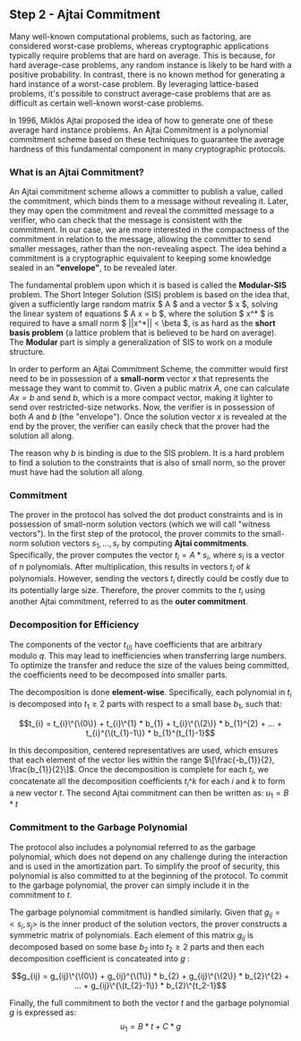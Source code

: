 ## Step 2 - Ajtai Commitment

Many well-known computational problems, such as factoring, are considered worst-case problems, whereas cryptographic applications typically require problems that are hard on average. This is because, for hard average-case problems, any random instance is likely to be hard with a positive probability. In contrast, there is no known method for generating a hard instance of a worst-case problem. By leveraging lattice-based problems, it's possible to construct average-case problems that are as difficult as certain well-known worst-case problems.

In 1996, Miklós Ajtai proposed the idea of how to generate one of these average hard instance problems. An Ajtai Commitment is a polynomial commitment scheme based on these techniques to guarantee the average hardness of this fundamental component in many cryptographic protocols.

### What is an Ajtai Commitment?

An Ajtai commitment scheme allows a committer to publish a value, called the commitment, which binds them to a message without revealing it. Later, they may open the commitment and reveal the committed message to a verifier, who can check that the message is consistent with the commitment. In our case, we are more interested in the compactness of the commitment in relation to the message, allowing the committer to send smaller messages, rather than the non-revealing aspect. The idea behind a commitment is a cryptographic equivalent to keeping some knowledge sealed in an **"envelope"**, to be revealed later.

The fundamental problem upon which it is based is called the **Modular-SIS** problem. The Short Integer Solution (SIS) problem is based on the idea that, given a sufficiently large random matrix $ A $ and a vector $ x $, solving the linear system of equations $ A x = b $, where the solution $ x^* $ is required to have a small norm $ ||x^*|| < \beta $, is as hard as the **short basis problem** (a lattice problem that is believed to be hard on average). The **Modular** part is simply a generalization of SIS to work on a module structure.

In order to perform an Ajtai Commitment Scheme, the committer would first need to be in possession of a **small-norm** vector $x$ that represents the message they want to commit to. Given a public matrix $A$, one can calculate $A x = b$ and send $b$, which is a more compact vector, making it lighter to send over restricted-size networks. Now, the verifier is in possession of both $A$ and $b$ (the "envelope"). Once the solution vector $x$ is revealed at the end by the prover, the verifier can easily check that the prover had the solution all along.

The reason why $b$ is binding is due to the SIS problem. It is a hard problem to find a solution to the constraints that is also of small norm, so the prover must have had the solution all along.


### Commitment
The prover in the protocol has solved the dot product constraints and is in possession of small-norm solution vectors (which we will call "witness vectors").
In the first step of the protocol, the prover commits to the small-norm solution vectors  $s_{1},...,s_{r}$ by computing **Ajtai commitments**. 
Specifically, the prover computes the vector $t_{i} = A * s_{i}$, where $s_{i}$ is a vector of $n$ polynomials. 
After multiplication, this results in vectors $t_{i}$ of $k$ polynomials. 
However, sending the vectors $t_{i}$ directly could be costly due to its potentially large size. 
Therefore, the prover commits to the $t_{i}$ using another Ajtai commitment, referred to as the **outer commitment**.

### Decomposition for Efficiency

The components of the vector $t_(i)$ have coefficients that are arbitrary modulo $q$. 
This may lead to inefficiencies when transferring large numbers. To optimize the transfer and reduce the size of the values being committed, 
the coefficients need to be decomposed into smaller parts.

The decomposition is done **element-wise**. Specifically, each polynomial in $t_{i}$ is decomposed into $t_{1} \geq 2$ parts with respect to a small base $b_{1}$, 
such that:

$$t_{i} = t_{i}\^{\(0\)} + t_{i}\^{1} * b_{1} + t_{i}\^{\(2\)} * b_{1}^{2} + ... + t_{i}^{\(t_{1}-1\)} * b_{1}^{t_{1}-1}$$

In this decomposition, centered representatives are used, which ensures that each element of the vector lies within the range $\[\frac{-b_{1}}{2}, \frac{b_{1}}{2}\]$.
Once the decomposition is complete for each $t_{i}$, we concatenate all the decomposition coefficients $t_{i}\^{k}$ for each $i$ and $k$ to form a new vector $t$. 
The second Ajtai commitment can then be written as:
$u_{1} = B * t$

### Commitment to the Garbage Polynomial

The protocol also includes a polynomial referred to as the garbage polynomial, which does not depend on any challenge during the interaction and is used in the amortization part. To simplify the proof of security, this polynomial is also committed to at the beginning of the protocol. To commit to the garbage polynomial, the prover can simply include it in the commitment to $t$. 

The garbage polynomial commitment is handled similarly. Given that $g_{ij} = <s_{i}, s_{j}>$ is the inner product of the solution vectors, 
the prover constructs a symmetric matrix of polynomials. Each element of this matrix $g_{ij}$ is decomposed based on some base $b_{2}$ into $t_{2} \geq 2$ parts and then each decomposition coefficient is concateated into $g$ :

$$g_{ij} = g_{ij}\^{\(0\)} + g_{ij}^{\(1\)} * b_{2} + g_{ij}\^{\(2\)} * b_{2}\^{2} + ... + g_{ij}\^{\(t_{2}-1\)} * b_{2}\^{t_2-1}$$

Finally, the full commitment to both the vector $t$ and the garbage polynomial $g$ is expressed as:
$$u_{1} = B * t + C * g$$


